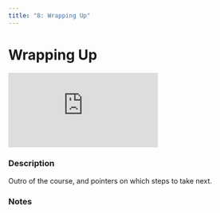 ```yaml
---
title: "8: Wrapping Up"
---
```


# Wrapping Up

<div class='embed-container'><iframe src='https://player.vimeo.com/video/323219184' frameborder='0' webkitAllowFullScreen mozallowfullscreen allowFullScreen></iframe></div>


### Description

Outro of the course, and pointers on which steps to take next.

### Notes
